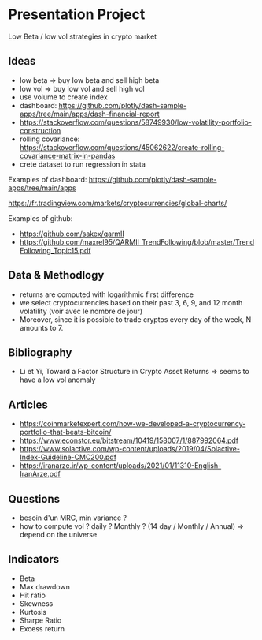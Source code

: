 # Presentation Project

Low Beta / low vol strategies in crypto market

## Ideas
- low beta => buy low beta and sell high beta
- low vol => buy low vol and sell high vol
- use volume to create index
- dashboard: https://github.com/plotly/dash-sample-apps/tree/main/apps/dash-financial-report
- https://stackoverflow.com/questions/58749930/low-volatility-portfolio-construction
- rolling covariance: https://stackoverflow.com/questions/45062622/create-rolling-covariance-matrix-in-pandas
- crete dataset to run regression in stata

Examples of dashboard:
https://github.com/plotly/dash-sample-apps/tree/main/apps

https://fr.tradingview.com/markets/cryptocurrencies/global-charts/

Examples of github: 
- https://github.com/sakex/qarmII
- https://github.com/maxrel95/QARMII_TrendFollowing/blob/master/TrendFollowing_Topic15.pdf

## Data & Methodlogy

- returns are computed with logarithmic first difference
- we select cryptocurrencies based on their past 3, 6, 9, and 12 month volatility (voir avec le nombre de jour)
- Moreover, since it is possible to trade cryptos every day of the week, N
amounts to 7.

## Bibliography

- Li et Yi, Toward a Factor Structure in Crypto Asset Returns => seems to have a low vol anomaly

## Articles

- https://coinmarketexpert.com/how-we-developed-a-cryptocurrency-portfolio-that-beats-bitcoin/
- https://www.econstor.eu/bitstream/10419/158007/1/887992064.pdf
- https://www.solactive.com/wp-content/uploads/2019/04/Solactive-Index-Guideline-CMC200.pdf
- https://iranarze.ir/wp-content/uploads/2021/01/11310-English-IranArze.pdf

## Questions

- besoin d'un MRC, min variance ?
- how to compute vol ? daily ? Monthly ? (14 day / Monthly / Annual) => depend on the universe

## Indicators
- Beta
- Max drawdown
- Hit ratio
- Skewness
- Kurtosis
- Sharpe Ratio
- Excess return
